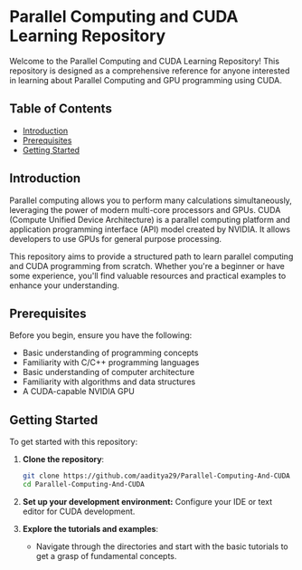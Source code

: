 # Parallel Computing and CUDA Learning Repository

Welcome to the Parallel Computing and CUDA Learning Repository! This repository is designed as a comprehensive reference for anyone interested in learning about Parallel Computing and GPU programming using CUDA.

## Table of Contents

- [Introduction](#introduction)
- [Prerequisites](#prerequisites)
- [Getting Started](#getting-started)

## Introduction

Parallel computing allows you to perform many calculations simultaneously, leveraging the power of modern multi-core processors and GPUs. CUDA (Compute Unified Device Architecture) is a parallel computing platform and application programming interface (API) model created by NVIDIA. It allows developers to use GPUs for general purpose processing.

This repository aims to provide a structured path to learn parallel computing and CUDA programming from scratch. Whether you're a beginner or have some experience, you'll find valuable resources and practical examples to enhance your understanding.

## Prerequisites

Before you begin, ensure you have the following:

- Basic understanding of programming concepts
- Familiarity with C/C++ programming languages
- Basic understanding of computer architecture
- Familiarity with algorithms and data structures
- A CUDA-capable NVIDIA GPU

## Getting Started

To get started with this repository:

1. **Clone the repository**:

   ```bash
   git clone https://github.com/aaditya29/Parallel-Computing-And-CUDA
   cd Parallel-Computing-And-CUDA
   ```

2. **Set up your development environment:** Configure your IDE or text editor for CUDA development.

3. **Explore the tutorials and examples**:
   - Navigate through the directories and start with the basic tutorials to get a grasp of fundamental concepts.
